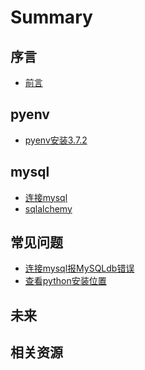 # Summary

## 序言

* [前言](README.md)


## pyenv

* [pyenv安装3.7.2](docs/pyenv-install-372.md)


## mysql
* [连接mysql](docs/python-mysql.md)
* [sqlalchemy](docs/sqlalchemy.md)

## 常见问题

* [连接mysql报MySQLdb错误](docs/mysql-no-module-named-MySQLdb.md)
* [查看python安装位置](docs/python-sys-executable.md)

## 未来

<!-- * [我的ceph探险之旅](https://b.qqbb.app/tags/ceph/) -->
<!-- * [Ceph Handbook](https://eiuapp/swift-handbook/) -->

## 相关资源

<!-- - [ceph技术工具与资源](docs/tech_resource.md) -->

